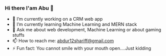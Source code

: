 ### Hi there I'am Abu 👋




- 🔭 I’m currently working on a CRM web app 
- 🌱 I’m currently learning Machine Learning and MERN stack
- 💬 Ask me about web development, Machine Learning or about gaming stuffs
- 📫 How to reach me: abdur12shariff@gmail.com
- ⚡ Fun fact: You cannot smile with your mouth open....Just kidding

